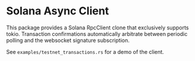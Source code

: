 # Solana Async Client

This package provides a Solana RpcClient clone that exclusively supports tokio.
Transaction confirmations automatically arbitrate between periodic polling and
the websocket signature subscription.

See `examples/testnet_transactions.rs` for a demo of the client.